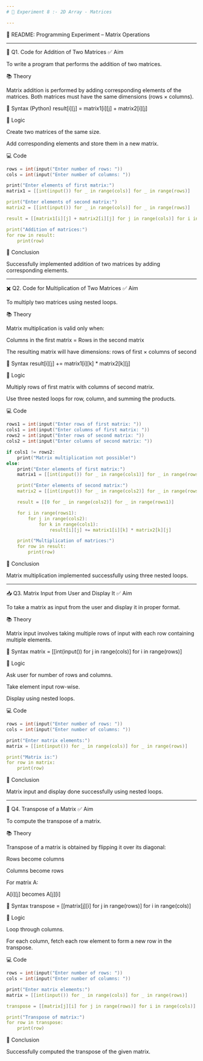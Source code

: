 ```yaml
---
# 🧪 Experiment 8 :- 2D Array - Matrices

---
```


📘 README: Programming Experiment – Matrix Operations

---

🔢 Q1. Code for Addition of Two Matrices
✅ Aim

To write a program that performs the addition of two matrices.

📚 Theory

Matrix addition is performed by adding corresponding elements of the matrices. Both matrices must have the same dimensions (rows × columns).

📐 Syntax (Python)
result[i][j] = matrix1[i][j] + matrix2[i][j]

🧠 Logic

Create two matrices of the same size.

Add corresponding elements and store them in a new matrix.

💻 Code
```cpp
rows = int(input("Enter number of rows: "))
cols = int(input("Enter number of columns: "))

print("Enter elements of first matrix:")
matrix1 = [[int(input()) for _ in range(cols)] for _ in range(rows)]

print("Enter elements of second matrix:")
matrix2 = [[int(input()) for _ in range(cols)] for _ in range(rows)]

result = [[matrix1[i][j] + matrix2[i][j] for j in range(cols)] for i in range(rows)]

print("Addition of matrices:")
for row in result:
    print(row)
```
📌 Conclusion

Successfully implemented addition of two matrices by adding corresponding elements.

---

✖️ Q2. Code for Multiplication of Two Matrices
✅ Aim

To multiply two matrices using nested loops.

📚 Theory

Matrix multiplication is valid only when:

Columns in the first matrix = Rows in the second matrix

The resulting matrix will have dimensions: rows of first × columns of second

📐 Syntax
result[i][j] += matrix1[i][k] * matrix2[k][j]

🧠 Logic

Multiply rows of first matrix with columns of second matrix.

Use three nested loops for row, column, and summing the products.

💻 Code
```cpp
rows1 = int(input("Enter rows of first matrix: "))
cols1 = int(input("Enter columns of first matrix: "))
rows2 = int(input("Enter rows of second matrix: "))
cols2 = int(input("Enter columns of second matrix: "))

if cols1 != rows2:
    print("Matrix multiplication not possible!")
else:
    print("Enter elements of first matrix:")
    matrix1 = [[int(input()) for _ in range(cols1)] for _ in range(rows1)]

    print("Enter elements of second matrix:")
    matrix2 = [[int(input()) for _ in range(cols2)] for _ in range(rows2)]

    result = [[0 for _ in range(cols2)] for _ in range(rows1)]

    for i in range(rows1):
        for j in range(cols2):
            for k in range(cols1):
                result[i][j] += matrix1[i][k] * matrix2[k][j]

    print("Multiplication of matrices:")
    for row in result:
        print(row)
```
📌 Conclusion

Matrix multiplication implemented successfully using three nested loops.

---

📥 Q3. Matrix Input from User and Display It
✅ Aim

To take a matrix as input from the user and display it in proper format.

📚 Theory

Matrix input involves taking multiple rows of input with each row containing multiple elements.

📐 Syntax
matrix = [[int(input()) for j in range(cols)] for i in range(rows)]

🧠 Logic

Ask user for number of rows and columns.

Take element input row-wise.

Display using nested loops.

💻 Code
```cpp
rows = int(input("Enter number of rows: "))
cols = int(input("Enter number of columns: "))

print("Enter matrix elements:")
matrix = [[int(input()) for _ in range(cols)] for _ in range(rows)]

print("Matrix is:")
for row in matrix:
    print(row)
```
📌 Conclusion

Matrix input and display done successfully using nested loops.

---

🔄 Q4. Transpose of a Matrix
✅ Aim

To compute the transpose of a matrix.

📚 Theory

Transpose of a matrix is obtained by flipping it over its diagonal:

Rows become columns

Columns become rows

For matrix A:

A[i][j] becomes A[j][i]

📐 Syntax
transpose = [[matrix[j][i] for j in range(rows)] for i in range(cols)]

🧠 Logic

Loop through columns.

For each column, fetch each row element to form a new row in the transpose.

💻 Code
```cpp
rows = int(input("Enter number of rows: "))
cols = int(input("Enter number of columns: "))

print("Enter matrix elements:")
matrix = [[int(input()) for _ in range(cols)] for _ in range(rows)]

transpose = [[matrix[j][i] for j in range(rows)] for i in range(cols)]

print("Transpose of matrix:")
for row in transpose:
    print(row)
```
📌 Conclusion

Successfully computed the transpose of the given matrix.
